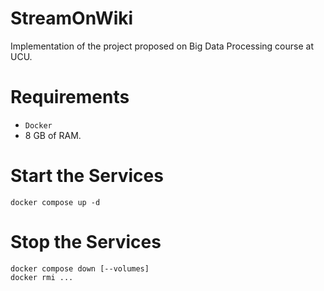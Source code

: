 # StreamOnWiki
Implementation of the project proposed on Big Data Processing course at UCU.

# Requirements
- `Docker`
- $8$ GB of RAM.

# Start the Services

```
docker compose up -d
```


# Stop the Services

```
docker compose down [--volumes]
docker rmi ...
```